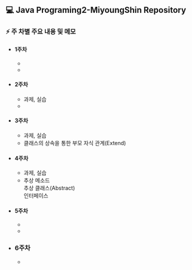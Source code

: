 ## 💻 Java Programing2-MiyoungShin Repository

### ⚡ 주 차별 주요 내용 및 메모
- #### 1주차
    * 
    * 
- #### 2주차
    * 과제, 실습
    * 
- #### 3주차
    * 과제, 실습
    * 클래스의 상속을 통한 부모 자식 관계(Extend)
- #### 4주차
    * 과제, 실습
    * 추상 메소드 <br>
    추상 클래스(Abstract) <br>
    인터페이스
- #### 5주차
    * 
    * 
- ### 6주차
    *